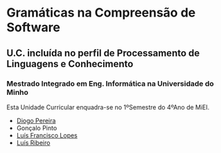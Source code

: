 # Gramáticas na Compreensão de Software
## U.C. incluída no perfil de Processamento de Linguagens e Conhecimento
### Mestrado Integrado em Eng. Informática na Universidade do Minho 

Esta Unidade Curricular enquadra-se no 1ºSemestre do 4ºAno de MiEI.
  * [Diogo Pereira]
  * Gonçalo Pinto
  * [Luís Francisco Lopes]
  * [Luís Ribeiro]
  
[Diogo Pereira]:https://github.com/dpereira7
[Luís Francisco Lopes]:https://github.com/chico2911
[Luís Ribeiro]:https://github.com/luis1ribeiro